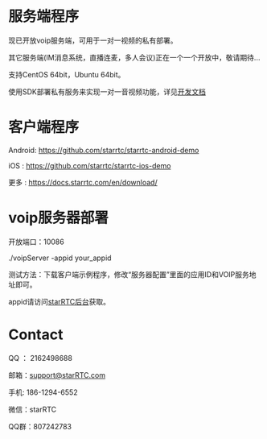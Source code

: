 # 服务端程序

现已开放voip服务端，可用于一对一视频的私有部署。

其它服务端(IM消息系统，直播连麦，多人会议)正在一个一个开放中，敬请期待...

支持CentOS 64bit，Ubuntu 64bit。

使用SDK部署私有服务来实现一对一音视频功能，详见[开发文档](https://docs.starrtc.com/zh-cn/docs/android-1.html)


客户端程序
==
Android: https://github.com/starrtc/starrtc-android-demo

iOS    : https://github.com/starrtc/starrtc-ios-demo

更多   : https://docs.starrtc.com/en/download/

voip服务器部署
==
开放端口：10086

./voipServer -appid your_appid

测试方法：下载客户端示例程序，修改“服务器配置”里面的应用ID和VOIP服务地址即可。

appid请访问[starRTC后台](https://www.starrtc.com/login.html)获取。



Contact
=====
QQ ： 2162498688

邮箱：<a href="mailto:support@starRTC.com">support@starRTC.com</a>

手机: 186-1294-6552

微信：starRTC

QQ群：807242783